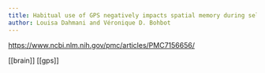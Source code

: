 ```yaml
---
title: Habitual use of GPS negatively impacts spatial memory during self-guided navigation
author: Louisa Dahmani and Véronique D. Bohbot
---
```


https://www.ncbi.nlm.nih.gov/pmc/articles/PMC7156656/

[[brain]]
[[gps]]